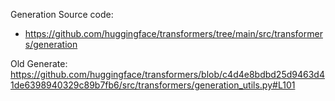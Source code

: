 Generation Source code:
- https://github.com/huggingface/transformers/tree/main/src/transformers/generation

Old Generate:
https://github.com/huggingface/transformers/blob/c4d4e8bdbd25d9463d41de6398940329c89b7fb6/src/transformers/generation_utils.py#L101